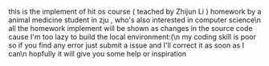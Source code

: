 this is the implement of hit os course ( teached by Zhijun Li ) homework by a animal medicine student in zju , who's also interested in computer science\n
all the homework implement will be shown as changes in the source code cause I'm too lazy to build the local environment:(\n
my coding skill is poor so if you find any error just submit a issue and I'll correct it as soon as I can\n
hopfully it will give you some help or inspiration
